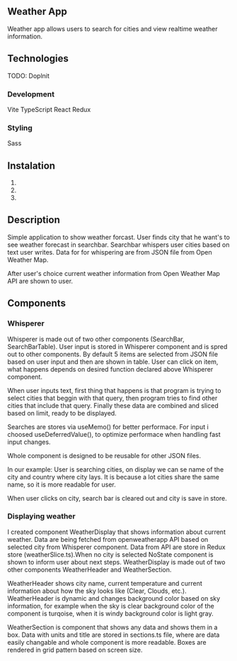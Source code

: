 ## Weather App
Weather app allows users to search for cities and view realtime weather information.

## Technologies
TODO: Doplnit

### Development
Vite
TypeScript
React
Redux

### Styling
Sass


## Instalation
1.
2.
3.

## Description
Simple application to show weather forcast. User finds city that he want's to see weather forecast in searchbar. Searchbar whispers user cities based on text user writes. Data for for whispering are from JSON file from Open Weather Map.

After user's choice current weather information from Open Weather Map API are shown to user. 

## Components
### Whisperer
Whisperer is made out of two other components (SearchBar, SearchBarTable).
User input is stored in Whisperer component and is spred out to other components.
By default 5 items are selected from JSON file based on user input and then are shown in table.
User can click on item, what happens depends on desired function declared above Whisperer component.

When user inputs text, first thing that happens is that program is trying to select cities that beggin with that query, then
program tries to find other cities that include that query.
Finally these data are combined and sliced based on limit, ready to be displayed.

Searches are stores via useMemo() for better performace.
For input i choosed useDeferredValue(), to optimize performace when handling fast input changes.

Whole component is designed to be reusable for other JSON files.

In our example:
User is searching cities, on display we can se name of the city and country where city lays. It is because
a lot cities share the same name, so it is more readable for user.

When user clicks on city, search bar is cleared out and city is save in store.

### Displaying weather
I created component WeatherDisplay that shows information about current weather. Data are being fetched from openweatherapp API based on selected city from Whisperer component. Data from API are store in Redux store (weatherSlice.ts).When no city is selected NoState component is shown to inform user about next steps. WeatherDisplay is made out of two other components WeatherHeader and WeatherSection.

WeatherHeader shows city name, current temperature and current information about how the sky looks like (Clear, Clouds, etc.). WeatherHeader is dynamic and changes background color based on sky information, for example when the sky is clear background color of the component is turqoise, when it is windy background color is light gray.

WeatherSection is component that shows any data and shows them in a box. Data with units and title are stored in sections.ts file, where are data easily changable and whole component is more readable. Boxes are rendered in grid pattern based on screen size.

